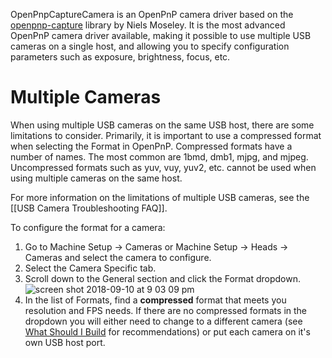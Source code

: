 OpenPnpCaptureCamera is an OpenPnP camera driver based on the [openpnp-capture](https://github.com/openpnp/openpnp-capture) library by Niels Moseley. It is the most advanced OpenPnP camera driver available, making it possible to use multiple USB cameras on a single host, and allowing you to specify configuration parameters such as exposure, brightness, focus, etc.

# Multiple Cameras
When using multiple USB cameras on the same USB host, there are some limitations to consider. Primarily, it is important to use a compressed format when selecting the Format in OpenPnP. Compressed formats have a number of names. The most common are 1bmd, dmb1, mjpg, and mjpeg. Uncompressed formats such as yuv, vuy, yuv2, etc. cannot be used when using multiple cameras on the same host.

For more information on the limitations of multiple USB cameras, see the [[USB Camera Troubleshooting FAQ]].

To configure the format for a camera:
1. Go to Machine Setup -> Cameras or Machine Setup -> Heads -> Cameras and select the camera to configure.
2. Select the Camera Specific tab.
3. Scroll down to the General section and click the Format dropdown.
    ![screen shot 2018-09-10 at 9 03 09 pm](https://user-images.githubusercontent.com/1182323/45333843-b76ff380-b53d-11e8-9e70-82352408ce90.png)
4. In the list of Formats, find a **compressed** format that meets you resolution and FPS needs. If there are no compressed formats in the dropdown you will either need to change to a different camera (see [What Should I Build](https://github.com/openpnp/openpnp/wiki/FAQ#what-should-i-build) for recommendations) or put each camera on it's own USB host port.

